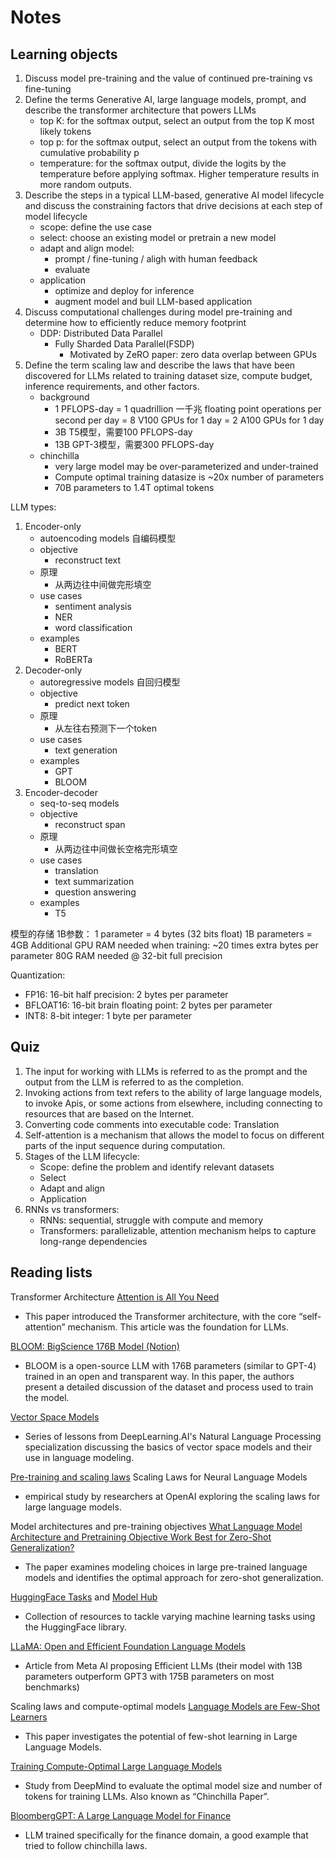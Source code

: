 # Notes

## Learning objects

1. Discuss model pre-training and the value of continued pre-training vs fine-tuning
2. Define the terms Generative AI, large language models, prompt, and describe the transformer architecture that powers LLMs
    - top K: for the softmax output, select an output from the top K most likely tokens
    - top p: for the softmax output, select an output from the tokens with cumulative probability p
    - temperature: for the softmax output, divide the logits by the temperature before applying softmax. Higher temperature results in more random outputs.
3. Describe the steps in a typical LLM-based, generative AI model lifecycle and discuss the constraining factors that drive decisions at each step of model lifecycle
    - scope: define the use case
    - select: choose an existing model or pretrain a new model
    - adapt and align model:
      - prompt / fine-tuning / aligh with human feedback
      - evaluate
    - application
      - optimize and deploy for inference
      - augment model and buil LLM-based application
4. Discuss computational challenges during model pre-training and determine how to efficiently reduce memory footprint
   - DDP: Distributed Data Parallel
      - Fully Sharded Data Parallel(FSDP)
        - Motivated by ZeRO paper: zero data overlap between GPUs
5. Define the term scaling law and describe the laws that have been discovered for LLMs related to training dataset size, compute budget, inference requirements, and other factors.
   - background
     - 1 PFLOPS-day = 1 quadrillion 一千兆 floating point operations per second per day = 8 V100 GPUs for 1 day = 2 A100 GPUs for 1 day
     - 3B T5模型，需要100 PFLOPS-day
     - 13B GPT-3模型，需要300 PFLOPS-day
   - chinchilla
     - very large model may be over-parameterized and under-trained
     - Compute optimal training datasize is ~20x number of parameters
     - 70B parameters to 1.4T optimal tokens

LLM types:

1. Encoder-only
   - autoencoding models 自编码模型
   - objective
     - reconstruct text
   - 原理
     - 从两边往中间做完形填空
   - use cases
     - sentiment analysis
     - NER
     - word classification
   - examples
     - BERT
     - RoBERTa
2. Decoder-only
   - autoregressive models 自回归模型
   - objective
     - predict next token
   - 原理
     - 从左往右预测下一个token
   - use cases
     - text generation
   - examples
     - GPT
     - BLOOM
3. Encoder-decoder
   - seq-to-seq models
   - objective
     - reconstruct span
   - 原理
     - 从两边往中间做长空格完形填空
   - use cases
     - translation
     - text summarization
     - question answering
   - examples
     - T5

模型的存储
1B参数：
1 parameter = 4 bytes (32 bits float)
1B parameters = 4GB
Additional GPU RAM needed when training: ~20 times extra bytes per parameter
80G RAM needed @ 32-bit full precision

Quantization:

- FP16: 16-bit half precision: 2 bytes per parameter
- BFLOAT16: 16-bit brain floating point: 2 bytes per parameter
- INT8: 8-bit integer: 1 byte per parameter

## Quiz

1. The input for working with LLMs is referred to as the prompt and the output from the LLM is referred to as the completion.
2. Invoking actions from text refers to the ability of large language models, to invoke Apis, or some actions from elsewhere, including connecting to resources that are based on the Internet.
3. Converting code comments into executable code: Translation
4. Self-attention is a mechanism that allows the model to focus on different parts of the input sequence during computation.
5. Stages of the LLM lifecycle:
   - Scope: define the problem and identify relevant datasets
   - Select
   - Adapt and align
   - Application
6. RNNs vs transformers:
   - RNNs: sequential, struggle with compute and memory
   - Transformers: parallelizable, attention mechanism helps to capture long-range dependencies

## Reading lists

Transformer Architecture
[Attention is All You Need](https://arxiv.org/pdf/1706.03762.pdf)

- This paper introduced the Transformer architecture, with the core “self-attention” mechanism. This article was the foundation for LLMs.

[BLOOM: BigScience 176B Model (Notion)](https://bigscience.notion.site/BLOOM-BigScience-176B-Model-ad073ca07cdf479398d5f95d88e218c4)

- BLOOM is a open-source LLM with 176B parameters (similar to GPT-4) trained in an open and transparent way. In this paper, the authors present a detailed discussion of the dataset and process used to train the model.

[Vector Space Models](https://www.coursera.org/learn/classification-vector-spaces-in-nlp/home/week/3)

- Series of lessons from DeepLearning.AI's Natural Language Processing specialization discussing the basics of vector space models and their use in language modeling.

[Pre-training and scaling laws](https://arxiv.org/abs/2001.08361)
Scaling Laws for Neural Language Models

- empirical study by researchers at OpenAI exploring the scaling laws for large language models.

Model architectures and pre-training objectives
[What Language Model Architecture and Pretraining Objective Work Best for Zero-Shot Generalization?](https://arxiv.org/pdf/2204.05832.pdf)

- The paper examines modeling choices in large pre-trained language models and identifies the optimal approach for zero-shot generalization.

[HuggingFace Tasks](https://huggingface.co/tasks)
 and
[Model Hub](https://huggingface.co/models)

- Collection of resources to tackle varying machine learning tasks using the HuggingFace library.

[LLaMA: Open and Efficient Foundation Language Models](https://arxiv.org/pdf/2302.13971.pdf)

- Article from Meta AI proposing Efficient LLMs (their model with 13B parameters outperform GPT3 with 175B parameters on most benchmarks)

Scaling laws and compute-optimal models
[Language Models are Few-Shot Learners](https://arxiv.org/pdf/2005.14165.pdf)

- This paper investigates the potential of few-shot learning in Large Language Models.

[Training Compute-Optimal Large Language Models](https://arxiv.org/pdf/2203.15556.pdf)

- Study from DeepMind to evaluate the optimal model size and number of tokens for training LLMs. Also known as “Chinchilla Paper”.

[BloombergGPT: A Large Language Model for Finance](https://arxiv.org/pdf/2303.17564.pdf)

- LLM trained specifically for the finance domain, a good example that tried to follow chinchilla laws.

